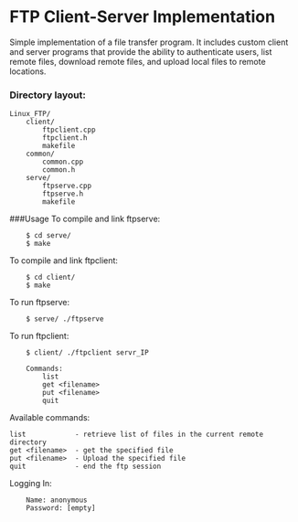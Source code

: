 FTP Client-Server Implementation
===========
Simple implementation of a file transfer program. It includes custom client and server programs that provide the ability to authenticate users, list remote files, download remote files, and upload local files to remote locations.

### Directory layout:
	Linux_FTP/
		client/
			ftpclient.cpp
			ftpclient.h
			makefile
		common/
			common.cpp
			common.h
		serve/
			ftpserve.cpp
			ftpserve.h
			makefile

###Usage
To compile and link ftpserve:
```
	$ cd serve/
	$ make
```

To compile and link ftpclient:
```
	$ cd client/
	$ make
```

To run ftpserve:
```
	$ serve/ ./ftpserve
```

To run ftpclient:
```
	$ client/ ./ftpclient servr_IP

	Commands:
		list
		get <filename>
		put <filename>
		quit
```

Available commands:
```
list            - retrieve list of files in the current remote directory
get <filename>  - get the specified file
put <filename>  - Upload the specified file
quit            - end the ftp session
```

Logging In:
```
	Name: anonymous
	Password: [empty]
```
